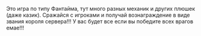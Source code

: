 Это игра по типу Фантайма, тут много разных механик и других плюшек (даже казик). Сражайся с игроками и получай вознаграждение в виде звания короля сервера!!! У вас будет все если вы победите всех врагов емае!!!
